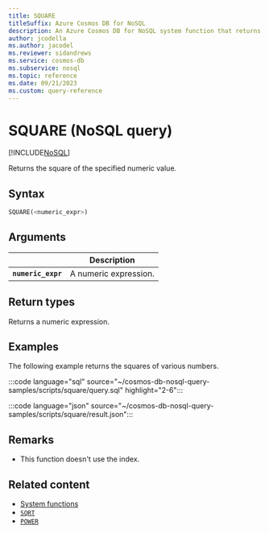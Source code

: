 ```yaml
---
title: SQUARE
titleSuffix: Azure Cosmos DB for NoSQL
description: An Azure Cosmos DB for NoSQL system function that returns the square of the specified numeric value.
author: jcodella
ms.author: jacodel
ms.reviewer: sidandrews
ms.service: cosmos-db
ms.subservice: nosql
ms.topic: reference
ms.date: 09/21/2023
ms.custom: query-reference
---
```


# SQUARE (NoSQL query)

[!INCLUDE[NoSQL](../../includes/appliesto-nosql.md)]

Returns the square of the specified numeric value.  
  
## Syntax
  
```sql
SQUARE(<numeric_expr>)  
```

## Arguments

| | Description |
| --- | --- |
| **`numeric_expr`** | A numeric expression. |

## Return types

Returns a numeric expression.  
  
## Examples

The following example returns the squares of various numbers.

:::code language="sql" source="~/cosmos-db-nosql-query-samples/scripts/square/query.sql" highlight="2-6":::

:::code language="json" source="~/cosmos-db-nosql-query-samples/scripts/square/result.json":::

## Remarks

- This function doesn't use the index.

## Related content

- [System functions](system-functions.yml)
- [`SQRT`](sqrt.md)
- [`POWER`](power.md)
